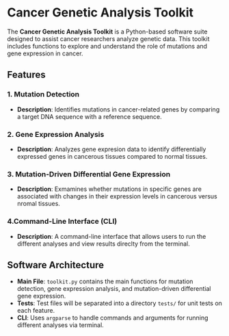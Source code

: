 # Cancer Genetic Analysis Toolkit

The **Cancer Genetic Analysis Toolkit** is a Python-based software suite designed to assist cancer researchers analyze genetic data.
This toolkit includes functions to explore and understand the role of mutations and gene expression in cancer. 


## Features
### 1. **Mutation Detection**
- **Description**: Identifies mutations in cancer-related genes by comparing a target DNA sequence with a reference sequence.

### 2. **Gene Expression Analysis**
- **Description**: Analyzes gene expresion data to identify differentially expressed genes in cancerous tissues compared to normal tissues.

### 3. **Mutation-Driven Differential Gene Expression**
- **Description**: Exmamines whether mutations in specific genes are associated with changes in their expression levels in cancerous versus nromal tissues. 

### 4.**Command-Line Interface (CLI)**
- **Description**: A command-line interface that allows users to run the different analyses and view results direclty from the terminal.


## Software Architecture
- **Main File**: `toolkit.py` contains the main functions for mutation detection, gene expression analysis, and mutation-driven differential gene expression.
- **Tests**: Test files will be separated into a directory `tests/` for unit tests on each feature.
- **CLI**: Uses `argparse` to handle commands and arguments for running different analyses via terminal.
